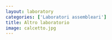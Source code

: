 ```yaml
---
layout: laboratory
categories: ['Laboratori assembleari']
title: Altro laboratorio
image: calcetto.jpg
---
```


